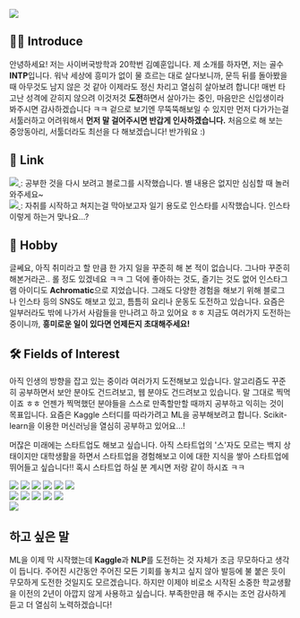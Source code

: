 <p>
  <img src="https://capsule-render.vercel.app/api?type=waving&amp;height=250&amp;text=Hello World!&amp;fontAlign=60&amp;color=gradient" style="max-width: 100%;">
</p>

## 🙋‍♂️ Introduce
 안녕하세요! 저는 사이버국방학과 20학번 김예훈입니다. 제 소개를 하자면, 저는 골수 **INTP**입니다. 워낙 세상에 흥미가 없이 물 흐르는 대로 살다보니까, 문득 뒤를 돌아봤을 때 아무것도 남지 않은 것 같아 이제라도 정신 차리고 열심히 살아보려 합니다! 매번 타고난 성격에 갇히지 않으려 이것저것 **도전**하면서 살아가는 중인, 마음만은 신입생이라 봐주시면 감사하겠습니다 ㅋㅋ 겉으로 보기엔 무뚝뚝해보일 수 있지만 먼저 다가가는걸 서툴러하고 어려워해서 **먼저 말 걸어주시면 반갑게 인사하겠습니다.** 처음으로 해 보는 중앙동아리, 서툴더라도 최선을 다 해보겠습니다! 
반가워요 :)

## 🧾 Link
<a href="https://blog.naver.com/apple8718" target="_blank">
    <img src="https://img.shields.io/badge/NAVER Blog-03C75A?style=flat&logo=naver&logoColor=ffffff"/>
</a> : 공부한 것을 다시 보려고 블로그를 시작했습니다. 별 내용은 없지만 심심할 때 놀러와주세요~<br>
<a href="https://www.instagram.com/_4chr0matic__/" target="_blank">
    <img src="https://img.shields.io/badge/Instagram-e4405f?style=flat&logo=Instagram&logoColor=ffffff"/>
</a> : 자취를 시작하고 쳐지는걸 막아보고자 일기 용도로 인스타를 시작했습니다. 인스타 이렇게 하는거 맞나요...? 

## 🎲 Hobby
 글쎄요, 아직 취미라고 할 만큼 한 가지 일을 꾸준히 해 본 적이 없습니다. 그나마 꾸준히 해본거라곤.. 롤 정도 있겠네요 ㅋㅋ 그 덕에 좋아하는 것도, 즐기는 것도 없어 인스타그램 아이디도 **Achromatic**으로 지었습니다. 그래도 다양한 경험을 해보기 위해 블로그나 인스타 등의 SNS도 해보고 있고, 틈틈히 요리나 운동도 도전하고 있습니다. 요즘은 일부러라도 밖에 나가서 사람들을 만나려고 하고 있어요 ㅎㅎ 지금도 여러가지 도전하는 중이니까, **흥미로운 일이 있다면 언제든지 초대해주세요!**

## 🛠 Fields of Interest
 아직 인생의 방향을 잡고 있는 중이라 여러가지 도전해보고 있습니다. 알고리즘도 꾸준히 공부하면서 보안 분야도 건드려보고, 웹 분야도 건드려보고 있습니다. 말 그대로 찍먹이죠 ㅎㅎ 언젠가 찍먹했던 분야들을 스스로 만족할만할 때까지 공부하고 익히는 것이 목표입니다. 요즘은 Kaggle 스터디를 따라가려고 ML을 공부해보려고 합니다. Scikit-learn을 이용한 머신러닝을 열심히 공부하고 있어요...!

 머잖은 미래에는 스타트업도 해보고 싶습니다. 아직 스타트업의 '스'자도 모르는 백지 상태이지만 대학생활을 하면서 스타트업을 경험해보고 이에 대한 지식을 쌓아 스타트업에 뛰어들고 싶습니다!! 혹시 스타트업 하실 분 계시면 저랑 같이 하시죠 ㅋㅋ 

<p>
  <img src="https://img.shields.io/badge/C++-00599c?style=flat&logo=c%2b%2b&logoColor=ffffff"/>
  <img src="https://img.shields.io/badge/C-a8b9cc?style=flat&logo=c&logoColor=ffffff"/>
  <img src="https://img.shields.io/badge/Java-007396?style=flat&logo=Java&logoColor=ffffff"/>
  <img src="https://img.shields.io/badge/Python-3776ab?style=flat&logo=Python&logoColor=ffffff"/>
  <img src="https://img.shields.io/badge/MySQL-4479a1?style=flat&logo=MySQL&logoColor=ffffff"/>
  <img src="https://img.shields.io/badge/SQLite-003b57?style=flat&logo=SQLite&logoColor=ffffff"/><br>
  <img src="https://img.shields.io/badge/JavaScript-f7df1e?style=flat&logo=JavaScript&logoColor=ffffff"/>
  <img src="https://img.shields.io/badge/Linux-fcc624?style=flat&logo=Linux&logoColor=ffffff"/>
  <img src="https://img.shields.io/badge/scikit_learn-F7931E?style=flat&logo=scikit-learn&logoColor=ffffff"/>
  <img src="https://img.shields.io/badge/HTML5-e34f26?style=flat&logo=HTML5&logoColor=ffffff"/>
  <img src="https://img.shields.io/badge/Git-f05032?style=flat&logo=Git&logoColor=ffffff"/><br>
  <img src="https://img.shields.io/badge/Flask-000000?style=flat&logo=Flask&logoColor=ffffff"/>
</p>

## 하고 싶은 말
 ML을 이제 막 시작했는데 **Kaggle**과 **NLP**를 도전하는 것 자체가 조금 무모하다고 생각이 듭니다. 주어진 시간동안 주어진 모든 기회를 놓치고 싶지 않아 발등에 불 붙은 듯이 무모하게 도전한 것일지도 모르겠습니다. 하지만 이제야 비로소 시작된 소중한 학교생활을 이전의 2년이 아깝지 않게 사용하고 싶습니다. 부족한만큼 해 주시는 조언 감사하게 듣고 더 열심히 노력하겠습니다!
